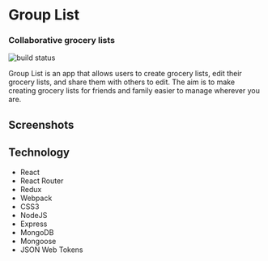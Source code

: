 # Group List
### Collaborative grocery lists

![build status](https://travis-ci.org/aaronr5/Grocery-list-app.svg?branch=master)

Group List is an app that allows users to create grocery lists, edit their grocery lists, and share them with others to edit. The aim is to make creating grocery lists for friends and family easier to manage wherever you are.

## Screenshots


## Technology
- React
- React Router
- Redux
- Webpack
- CSS3
- NodeJS
- Express
- MongoDB
- Mongoose
- JSON Web Tokens
